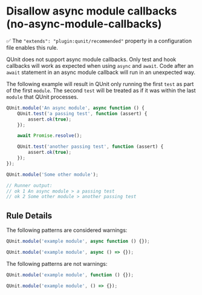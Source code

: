 # Disallow async module callbacks (no-async-module-callbacks)

:white_check_mark: The `"extends": "plugin:qunit/recommended"` property in a configuration file enables this rule.

QUnit does not support async module callbacks. Only test and hook callbacks
will work as expected when using `async` and `await`. Code after an `await`
statement in an async module callback will run in an unexpected way.

The following example will result in QUnit only running the first `test`
as part of the first `module`. The second `test` will be treated as
if it was within the last `module` that QUnit processes.

```js
QUnit.module('An async module', async function () {
    QUnit.test('a passing test', function (assert) {
        assert.ok(true);
    });

    await Promise.resolve();

    QUnit.test('another passing test', function (assert) {
        assert.ok(true);
    });
});

QUnit.module('Some other module');

// Runner output:
// ok 1 An async module > a passing test
// ok 2 Some other module > another passing test
```

## Rule Details

The following patterns are considered warnings:

```js
QUnit.module('example module', async function () {});

QUnit.module('example module', async () => {});
```

The following patterns are not warnings:

```js
QUnit.module('example module', function () {});

QUnit.module('example module', () => {});
```
